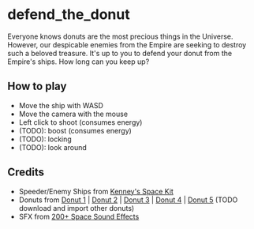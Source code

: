 # defend_the_donut

Everyone knows donuts are the most precious things in the Universe. However, our despicable enemies from the Empire are seeking to destroy such a beloved treasure. It's up to you to defend your donut from the Empire's ships. How long can you keep up?

## How to play

* Move the ship with WASD
* Move the camera with the mouse
* Left click to shoot (consumes energy)
* (TODO): boost (consumes energy)
* (TODO): locking
* (TODO): look around

## Credits

* Speeder/Enemy Ships from [Kenney's Space Kit](https://kenney-assets.itch.io/space-kit)
* Donuts from [Donut 1](https://poly.pizza/m/UQRRrsP3wj) | [Donut 2](https://poly.pizza/m/7_-6fUJOawi) | [Donut 3](https://poly.pizza/m/bn3ArZAOcpo) | [Donut 4](https://poly.pizza/m/8KY9R5UDV_M) | [Donut 5](https://poly.pizza/m/b8vyIvgJ705) (TODO download and import other donuts)
* SFX from [200+ Space Sound Effects](https://gamesupply.itch.io/200-space-sound-effects)
